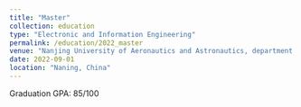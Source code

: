 ```yaml
---
title: "Master"
collection: education
type: "Electronic and Information Engineering"
permalink: /education/2022_master
venue: "Nanjing University of Aeronautics and Astronautics, department of Automation"
date: 2022-09-01
location: "Naning, China"
---
```

Graduation GPA: 85/100





